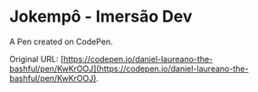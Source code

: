 # Jokempô - Imersão Dev 

A Pen created on CodePen.

Original URL: [https://codepen.io/daniel-laureano-the-bashful/pen/KwKrOOJ](https://codepen.io/daniel-laureano-the-bashful/pen/KwKrOOJ).

